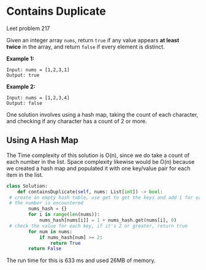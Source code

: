# Contains Duplicate

Leet problem 217

Given an integer array `nums`, return `true` if any value appears **at least twice** in the array, and return `false` if every element is distinct.

**Example 1:**

```
Input: nums = [1,2,3,1]
Output: true

```

**Example 2:**

```
Input: nums = [1,2,3,4]
Output: false
```

One solution involves using a hash map, taking the count of each character, and checking if any character has a count of 2 or more.

## Using A Hash Map

The Time complexity of this solution is O(n), since we do take a count of each number in the list. Space complexity likewise would be O(n) because we created a hash map and populated it with one key/value pair for each item in the list.

```python
class Solution:
    def containsDuplicate(self, nums: List[int]) -> bool:
 # create an empty hash table, use get to get the keys and add 1 for each time 
 # the number is encountered
        nums_hash = {}
        for i in range(len(nums)):
            nums_hash[nums[i]] = 1 + nums_hash.get(nums[i], 0)
 # check the value for each key, if it's 2 or greater, return true
        for num in nums:
            if nums_hash[num] >= 2:
                return True
        return False
```

The run time for this is 633 ms and used 26MB of memory.

##
